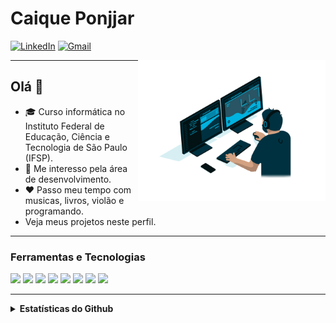 <!-- ### Hi 👋 --->
 
<!--
**Caique-P/Caique-P** is a ✨ _special_ ✨ repository because its `README.md` (this file) appears on your GitHub profile.

Here are some ideas to get you started:

- 🔭 I’m currently working on ...
- 🌱 I’m currently learning ...
- 👯 I’m looking to collaborate on ...
- 🤔 I’m looking for help with ...
- 💬 Ask me about ...
- 📫 How to reach me: ...
- 😄 Pronouns: ...
- ⚡ Fun fact: ...
-->
<!---
- 📚I’m a student at the Federal Institute of Education Science and Technology of São Paulo (IFSP).
- <img src="https://cdn3.iconfinder.com/data/icons/logos-and-brands-adobe/512/267_Python-512.png" width=19px alt="🌱"> I’m currently learning more about Python and Gulp.js. <img src="https://res.cloudinary.com/practicaldev/image/fetch/s--guCYAAcB--/c_limit%2Cf_auto%2Cfl_progressive%2Cq_auto%2Cw_880/https://cdn-images-1.medium.com/max/1000/1%2AIGn5E-1wp5mQ2DHoevVCFA.png" width=22px alt="">
- You can see my projects in this profile.
<hr/>
<h3> Find me elsewhere 🌎  </h3>
--->
<!--- - <a href="https://www.linkedin.com/in/caiqueponjjar/"> <img src="https://imagens-revista-pro.vivadecora.com.br/uploads/2017/10/como-usar-o-linkedin-para-empresas.png" width=14px alt=""> LinkedIn</a> | <a href="https://wonderfulcaco.gamejolt.io"><img src="https://qikdownloads.com/wp-content/uploads/2017/01/Gmae_Jolt_Main2.png" width=14px alt=""> GameJolt </a> --->
<!--|<a href="https://twitter.com/WonderfulCaco"><img src="https://img.icons8.com/cotton/2x/twitter.png" width=14px alt="">Twitter </a> 
</center>---->

<!-- AQUI VAI SER O CONTEUDO DA PAGINA:--->
# Caique Ponjjar

[![LinkedIn](https://img.shields.io/badge/LinkedIn-0077B5?style=for-the-badge&logo=linkedin&logoColor=white)](https://www.linkedin.com/in/caiqueponjjar/) [![Gmail](https://img.shields.io/badge/Gmail-D14836?style=for-the-badge&logo=gmail&logoColor=white)](mailto:caiqueponjjar@gmail.com?subject=Subject&amp;body=Message)
<!---src="https://github.com/Caique-P/Caique-P/source.gif"-->
<!---src="https://media2.giphy.com/media/dWesBcTLavkZuG35MI/source.gif"-->
<img align="right" alt="" width="300px" src="image.gif"/>

----



<h2>Olá 👋</h2>

- 🎓 Curso informática no Instituto Federal de Educação, Ciência e Tecnologia de São Paulo (IFSP).
- 🎯 Me interesso pela área de desenvolvimento.
- ❤️ Passo meu tempo com musicas, livros, violão e programando.
- Veja meus projetos neste perfil.

----
### Ferramentas e Tecnologias

<p float="left">
  
  <img src="https://img.shields.io/badge/-MySQL-0078D6?style=for-the-badge&logo=MySQL&logoColor=white&link=https://www.mysql.com/"/>

  <img src="https://img.shields.io/badge/-Python-2E2EFE?style=for-the-badge&logo=Python&logoColor=white&link=https://www.python.org/" />

  <img src="https://img.shields.io/badge/-Flask-323330?style=for-the-badge&logo=flask&logoColor=white&link=https://flask.palletsprojects.com" />

  <img src="https://img.shields.io/badge/-Java-ff4500?style=for-the-badge&logo=Java&logoColor=white&link=https://java.oracle.com/" />
  
  <img src="https://img.shields.io/badge/Node.js-43853D?style=for-the-badge&logo=node.js&logoColor=white&link=https://nodejs.org/" />
  
  <img src="https://img.shields.io/badge/JavaScript-c7b302?style=for-the-badge&logo=javascript&logoColor=white&link=https://www.javascript.com" />
  
  <img src="https://img.shields.io/badge/Jquery-3fa6cc?style=for-the-badge&logo=jquery&logoColor=blue&link=https://jquery.com" />
		
  <img src="https://img.shields.io/badge/Css-blue?style=for-the-badge&logo=CSS3&logoColor=white" />
    
</p>

----

<details hide>
  <summary><b>Estatísticas do Github</b></summary>
  <br/>
  <div align="left"> 
     <a href="">
      <img width="450px" align="left" src="https://github-readme-stats.vercel.app/api?username=Caique-P&show_icons=true&include_all_commits=true&count_private=true&&hide=issues&theme=tokyonight"/>
    </a>
    <a href="">
      <img width="330px" align="left" src="https://github-readme-stats.vercel.app/api/top-langs/?username=Caique-P&layout=compact&theme=tokyonight">
    </a>  
</div>
<br/>
</details>
